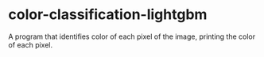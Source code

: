 # color-classification-lightgbm
A program that identifies color of each pixel of the image, printing the color of each pixel.

